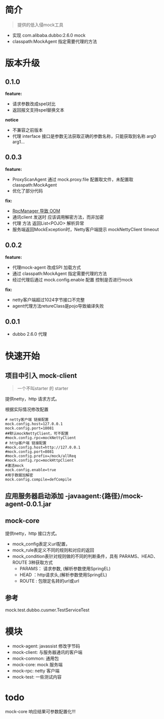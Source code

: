 # 简介

>  提供的低入侵mock工具
 - 实现 com.alibaba.dubbo:2.6.0 mock
 - classpath:MockAgent 指定需要代理的方法

# 版本升级
## 0.1.0
**feature:**
 - 请求参数改成spel对比
 - 返回报文支持spel替换文本

**notice**
- 不兼容之前版本
- 代理 interface 接口是参数无法获取正确的参数名称，只能获取到名称 arg0 arg1...

 
## 0.0.3
 
**feature:**
- ProxyScanAgent  通过 mock.proxy.file 配置取文件，未配置取 classpath:MockAgent
- 优化了部分代码

**fix:**
 - [RpcManager 导致 OOM](https://gitee.com/skymoyo/mock/issues/I5YAUG)   
 - 通讯client 发送时 应该调用解密方法，而非加密
 - 代理 方法 返回List\<POJO\> 解析异常
 - 服务端返回MockException时，Netty客户端提示  mockNettyClient timeout
 
## 0.0.2
 
**feature:**
- 代理mock-agent 改成SPI 加载方式
- 通过 classpath:MockAgent 指定需要代理的方法
- 经过代理后通过 mock.config.enable 配置 控制是否进行mock

**fix:**
 - netty客户端超过1024字节接口不完整
 - agent代理方法retureClass是pojo导致编译失败

## 0.0.1

- dubbo 2.6.0 代理


# 快速开始

## 项目中引入 mock-client 
> 一个不叫starter 的 starter

提供netty，http 请求方式。

根据实际情况修改配置

```properties
# netty客户端 链接配置
mock.config.host=127.0.0.1
mock.config.port=18081
##默认mockNettyClient，可不配置
#mock.config.rpc=mockNettyClient
# http客户端 链接配置
#mock.config.host=http://127.0.0.1
#mock.config.port=8081
#mock.config.prefix=/mock/allReq
#mock.config.rpc=mockHttpClient
#激活mock
mock.config.enable=true
#用于数据加解密
mock.config.compile=defCompile
```

## 应用服务器启动添加 -javaagent:{路径}/mock-agent-0.0.1.jar

## mock-core

提供netty，http 接口方式。

- mock_config表定义url配置，
- mock_rule表定义不同的规则和对应的返回
- mock_condition表针对规则做的不同的判断条件，具有 PARAMS、HEAD、ROUTE  3种获取方式
  - PARAMS： 请求参数, (解析参数使用SpringEL)
  - HEAD ：http请求头,(解析参数使用SpringEL)
  - ROUTE : 包限定名转的url或url 

## 参考

mock.test.dubbo.cusmer.TestServiceTest

# 模块
 - mock-agent: javassist 修改字节码
 - mock-client: 与服务器通讯的客户端
 - mock-common: 通用包
 - mock-core: mock 服务端
 - mock-rpc: netty 客户端
 - mock-test: 一些测试内容

# todo
mock-core 响应结果可参数配置化!!!


